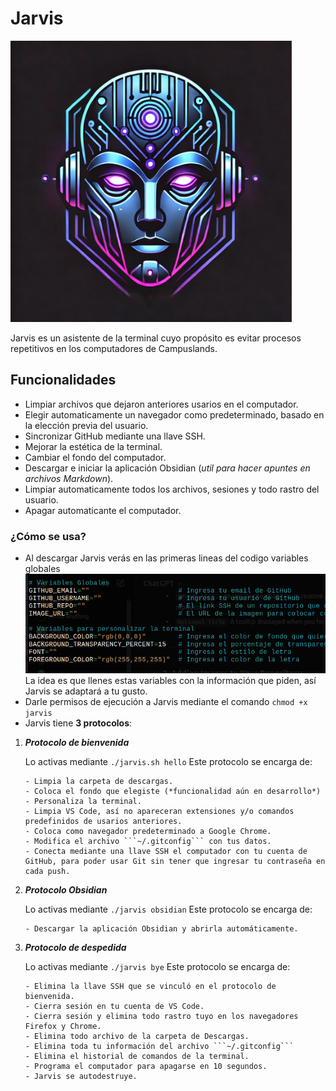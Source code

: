 # Jarvis

<img src="img/jarvis_logo_resized.png" alt="Logo" width="450">

Jarvis es un asistente de la terminal cuyo propósito es evitar procesos 
repetitivos en los computadores de Campuslands.

## Funcionalidades

- Limpiar archivos que dejaron anteriores usarios en el computador.
- Elegir automaticamente un navegador como predeterminado, basado en la elección previa del usuario.
- Sincronizar GitHub mediante una llave SSH.
- Mejorar la estética de la terminal.
- Cambiar el fondo del computador.
- Descargar e iniciar la aplicación Obsidian (*util para hacer apuntes en archivos Markdown*).
- Limpiar automaticamente todos los archivos, sesiones y todo rastro del usuario. 
- Apagar automaticante el computador.

### ¿Cómo se usa?

- Al descargar Jarvis verás en las primeras lineas del codigo variables globales
![primer_ejemplo](img/ejemplo_variables_globales.png)
La idea es que llenes estas variables con la información que piden, así Jarvis se adaptará a tu gusto.
- Darle permisos de ejecución a Jarvis mediante el comando ```chmod +x jarvis```
- Jarvis tiene **3 protocolos**:

1. ***Protocolo de bienvenida***

    Lo activas mediante ```./jarvis.sh hello```
    Este protocolo se encarga de:
        
       - Limpia la carpeta de descargas.
       - Coloca el fondo que elegiste (*funcionalidad aún en desarrollo*)
       - Personaliza la terminal.
       - Limpia VS Code, así no apareceran extensiones y/o comandos predefinidos de usarios anteriores.
       - Coloca como navegador predeterminado a Google Chrome.
       - Modifica el archivo ```~/.gitconfig``` con tus datos. 
       - Conecta mediante una llave SSH el computador con tu cuenta de GitHub, para poder usar Git sin tener que ingresar tu contraseña en cada push.


2. ***Protocolo Obsidian*** 

    Lo activas mediante ```./jarvis obsidian```
    Este protocolo se encarga de:

       - Descargar la aplicación Obsidian y abrirla automáticamente.


3. ***Protocolo de despedida***

    Lo activas mediante ```./jarvis bye```
    Este protocolo se encarga de:

       - Elimina la llave SSH que se vinculó en el protocolo de bienvenida.
       - Cierra sesión en tu cuenta de VS Code.
       - Cierra sesión y elimina todo rastro tuyo en los navegadores Firefox y Chrome.
       - Elimina todo archivo de la carpeta de Descargas.
       - Elimina toda tu información del archivo ```~/.gitconfig```
       - Elimina el historial de comandos de la terminal.
       - Programa el computador para apagarse en 10 segundos.
       - Jarvis se autodestruye. 
